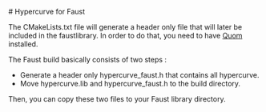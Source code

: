 # Hypercurve for Faust

The CMakeLists.txt file will generate a header only file that will later be included in the faustlibrary. In order to do that, you need to have [Quom](https://github.com/Viatorus/quom) installed.

The Faust build basically consists of two steps : 

* Generate a header only hypercurve_faust.h that contains all hypercurve. 
* Move hypercurve.lib and hypercurve_faust.h to the build directory. 

Then, you can copy these two files to your Faust library directory. 
